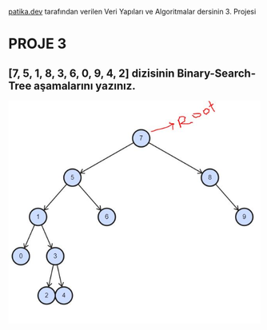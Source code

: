 [patika.dev](https://patika.dev) tarafından verilen Veri Yapıları ve Algoritmalar dersinin 3. Projesi

# PROJE 3

## [7, 5, 1, 8, 3, 6, 0, 9, 4, 2] dizisinin Binary-Search-Tree aşamalarını yazınız.


![Verilen Dizi İçin Binary-Search-Tree](https://github.com/mustafabhalicioglu/veriyapilarivealgoritmalar/blob/main/proje-3/binarysearchtree.JPG)

